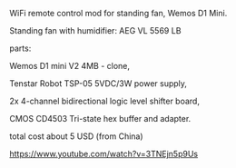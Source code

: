 WiFi remote control mod for standing fan, Wemos D1 Mini.

Standing fan with humidifier: AEG VL 5569 LB

parts:

Wemos D1 mini V2 4MB - clone,

Tenstar Robot TSP-05 5VDC/3W power supply,

2x 4-channel bidirectional logic level shifter board,

CMOS CD4503 Tri-state hex buffer and adapter.

total cost about 5 USD (from China)

https://www.youtube.com/watch?v=3TNEjn5p9Us
